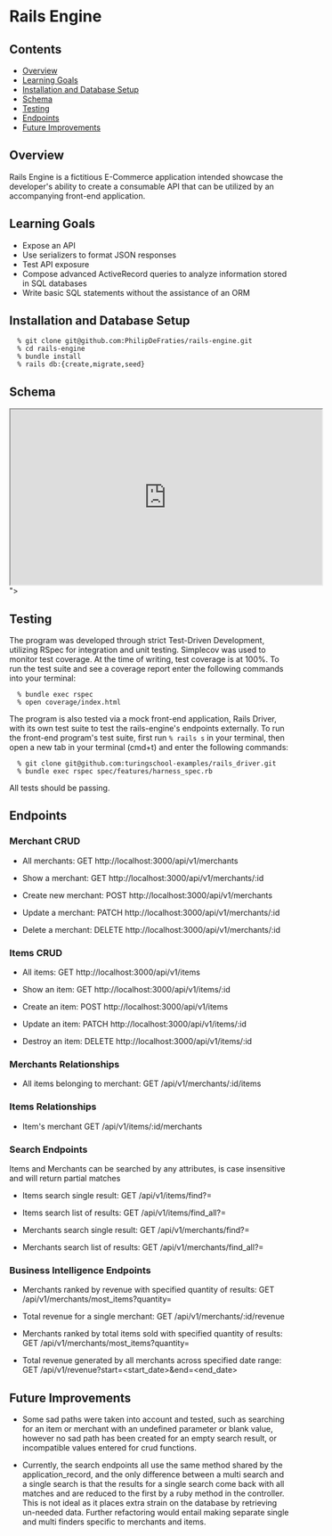 # Rails Engine

## Contents
  * [Overview](#overview)
  * [Learning Goals](#learning-goals)
  * [Installation and Database Setup](#installation_and_database_setup)
  * [Schema](#schema)
  * [Testing](#testing)
  * [Endpoints](#endpoints)
  * [Future Improvements](#future_improvements)

## Overview
  Rails Engine is a fictitious E-Commerce application intended showcase the
  developer's ability to create a consumable API that can be utilized by an
  accompanying front-end application.

## Learning Goals
  * Expose an API
  * Use serializers to format JSON responses
  * Test API exposure
  * Compose advanced ActiveRecord queries to analyze information stored in SQL
    databases
  * Write basic SQL statements without the assistance of an ORM

## Installation and Database Setup

  ```
    % git clone git@github.com:PhilipDeFraties/rails-engine.git
    % cd rails-engine  
    % bundle install
    % rails db:{create,migrate,seed}
  ```

## Schema
  <iframe width="560" height="315" src='https://dbdiagram.io/embed/5fdc18569a6c525a03bb8635'> </iframe>">

## Testing
  The program was developed through strict Test-Driven Development, utilizing
  RSpec for integration and unit testing. Simplecov was used to monitor test
  coverage. At the time of writing, test coverage is at 100%.
  To run the test suite and see a coverage report enter the following commands
  into your terminal:

  ```
    % bundle exec rspec
    % open coverage/index.html
  ```

  The program is also tested via a mock front-end application, Rails Driver,
  with its own test suite to test the rails-engine's endpoints externally. To
  run the front-end program's test suite, first run ` % rails s ` in your
  terminal, then open a new tab in your terminal (cmd+t) and enter the following
   commands:

  ```
    % git clone git@github.com:turingschool-examples/rails_driver.git
    % bundle exec rspec spec/features/harness_spec.rb
  ```

  All tests should be passing.

## Endpoints
### Merchant CRUD
  * All merchants:
    GET http://localhost:3000/api/v1/merchants

  * Show a merchant:
    GET http://localhost:3000/api/v1/merchants/:id

  * Create new merchant:
    POST http://localhost:3000/api/v1/merchants

  * Update a merchant:
    PATCH http://localhost:3000/api/v1/merchants/:id

  * Delete a merchant:
    DELETE http://localhost:3000/api/v1/merchants/:id

### Items CRUD
  * All items:
    GET http://localhost:3000/api/v1/items

  * Show an item:
    GET http://localhost:3000/api/v1/items/:id

  * Create an item:
    POST http://localhost:3000/api/v1/items

  * Update an item:
    PATCH http://localhost:3000/api/v1/items/:id

  * Destroy an item:
    DELETE http://localhost:3000/api/v1/items/:id

### Merchants Relationships
  * All items belonging to merchant:
    GET /api/v1/merchants/:id/items

### Items Relationships
  * Item's merchant
    GET /api/v1/items/:id/merchants

### Search Endpoints
  Items and Merchants can be searched by any attributes, is case insensitive
  and will return partial matches
  * Items search single result:
    GET /api/v1/items/find?<attribute>=<value>

  * Items search list of results:
    GET /api/v1/items/find_all?<attribute>=<value>

  * Merchants search single result:
    GET /api/v1/merchants/find?<attribute>=<value>

  * Merchants search list of results:
    GET /api/v1/merchants/find_all?<attribute>=<value>

### Business Intelligence Endpoints
  * Merchants ranked by revenue with specified quantity of results:
    GET /api/v1/merchants/most_items?quantity=<value>

  * Total revenue for a single merchant:
    GET /api/v1/merchants/:id/revenue

  * Merchants ranked by total items sold with specified quantity of results:
    GET /api/v1/merchants/most_items?quantity=<value>

  * Total revenue generated by all merchants across specified date range:
    GET /api/v1/revenue?start=<start_date>&end=<end_date>

## Future Improvements
  * Some sad paths were taken into account and tested, such as searching for an
    item or merchant with an undefined parameter or blank value, however no sad
    path has been created for an empty search result, or incompatible values
    entered for crud functions.

  * Currently, the search endpoints all use the same method shared by the
    application_record, and the only difference between a multi search and a
    single search is that the results for a single search come back with all
    matches and are reduced to the first by a ruby method in the controller.
    This is not ideal as it places extra strain on the database by retrieving
    un-needed data. Further refactoring would entail making separate single and
    multi finders specific to merchants and items.
